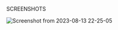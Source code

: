 SCREENSHOTS


![Screenshot from 2023-08-13 22-25-05](https://github.com/Sattwikmaiti/Mobilicis-India-Private-Limited/assets/90182231/d86fc1f9-6416-4dbd-ad09-44a69b8fabfe)
